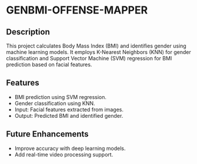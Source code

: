 # GENBMI-OFFENSE-MAPPER
## Description
This project calculates Body Mass Index (BMI) and identifies gender using machine learning models. It employs K-Nearest Neighbors (KNN) for gender classification and Support Vector Machine (SVM) regression for BMI prediction based on facial features.

## Features
- BMI prediction using SVM regression.
- Gender classification using KNN.
- Input: Facial features extracted from images.
- Output: Predicted BMI and identified gender.

## Future Enhancements
- Improve accuracy with deep learning models.
- Add real-time video processing support.
